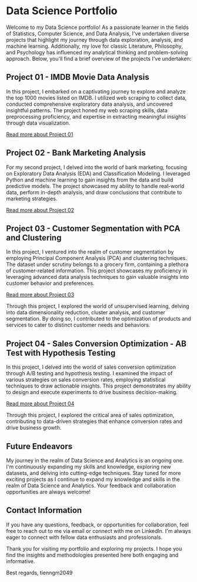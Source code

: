 # Data Science Portfolio

Welcome to my Data Science portfolio! As a passionate learner in the fields of Statistics, Computer Science, and Data Analysis, I've undertaken diverse projects that highlight my journey through data exploration, analysis, and machine learning. Additionally, my love for classic Literature, Philosophy, and Psychology has influenced my analytical thinking and problem-solving approach. Below, you'll find a brief overview of the projects I've undertaken:

## Project 01 - IMDB Movie Data Analysis

In this project, I embarked on a captivating journey to explore and analyze the top 1000 movies listed on IMDB. I utilized web scraping to collect data, conducted comprehensive exploratory data analysis, and uncovered insightful patterns. The project honed my web scraping skills, data preprocessing proficiency, and expertise in extracting meaningful insights through data visualization.

[Read more about Project 01](./Portfolio%20Project%2001%20-%20Web%20Scraping%20and%20Exploratory%20Data%20Analysis/README.md)

## Project 02 - Bank Marketing Analysis

For my second project, I delved into the world of bank marketing, focusing on Exploratory Data Analysis (EDA) and Classification Modeling. I leveraged Python and machine learning to gain insights from the data and build predictive models. The project showcased my ability to handle real-world data, perform in-depth analysis, and draw conclusions that contribute to marketing strategies.

[Read more about Project 02](./Portfolio%20Project%2002%20-%20Bank%20Marketing%20-%20Exploratory%20Data%20Analysis%2C%20and%20Classification%20Modeling/README.md)

## Project 03 - Customer Segmentation with PCA and Clustering

In this project, I ventured into the realm of customer segmentation by employing Principal Component Analysis (PCA) and clustering techniques. The dataset under scrutiny belongs to a grocery firm, containing a plethora of customer-related information. This project showcases my proficiency in leveraging advanced data analysis techniques to gain valuable insights into customer behavior and preferences.

[Read more about Project 03](https://github.com/tienngm2049/Portfolio-Projects/tree/main/Portfolio%20Project%2003%20-%20Customer%20Segmentation%20-%20PCA%20and%20Clustering)

Through this project, I explored the world of unsupervised learning, delving into data dimensionality reduction, cluster analysis, and customer segmentation. By doing so, I contributed to the optimization of products and services to cater to distinct customer needs and behaviors.

## Project 04 - Sales Conversion Optimization - AB Test with Hypothesis Testing

In this project, I delved into the world of sales conversion optimization through A/B testing and hypothesis testing. I examined the impact of various strategies on sales conversion rates, employing statistical techniques to draw actionable insights. This project demonstrates my ability to design and execute experiments to drive business decision-making.

[Read more about Project 04](https://github.com/tienngm2049/Portfolio-Projects/tree/main/Portfolio%20Project%2004%20-%20Sales%20Conversion%20Optimization%20-%20AB%20Test%20with%20Hypothesis%20Testing)

Through this project, I explored the critical area of sales optimization, contributing to data-driven strategies that enhance conversion rates and drive business growth.

## Future Endeavors

My journey in the realm of Data Science and Analytics is an ongoing one. I'm continuously expanding my skills and knowledge, exploring new datasets, and delving into cutting-edge techniques. Stay tuned for more exciting projects as I continue to expand my knowledge and skills in the realm of Data Science and Analytics. Your feedback and collaboration opportunities are always welcome!


## Contact Information

If you have any questions, feedback, or opportunities for collaboration, feel free to reach out to me via email or connect with me on LinkedIn. I'm always eager to connect with fellow data enthusiasts and professionals.

Thank you for visiting my portfolio and exploring my projects. I hope you find the insights and methodologies presented here both engaging and informative.

Best regards,
tienngm2049
